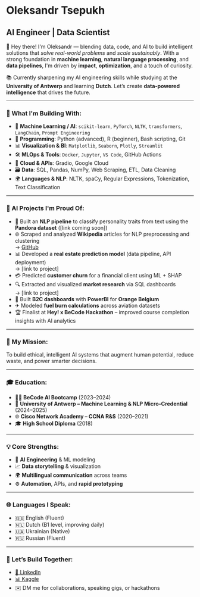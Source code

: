 # Oleksandr Tsepukh 
## **AI Engineer** | **Data Scientist** 

👋 Hey there! I'm Oleksandr — blending data, code, and AI to build intelligent solutions that *solve real-world problems* and *scale sustainably*. With a strong foundation in **machine learning**, **natural language processing**, and **data pipelines**, I'm driven by **impact**, **optimization**, and a touch of curiosity.

📚 Currently sharpening my AI engineering skills while studying at the **University of Antwerp** and learning **Dutch**. Let’s create **data-powered intelligence** that drives the future.

---

### 🔧 What I'm Building With:

- 🧠 **Machine Learning / AI**: `scikit-learn`, `PyTorch`, `NLTK`, `transformers`, `LangChain`, `Prompt Engineering`
- 🐍 **Programming**: Python (advanced), R (beginner), Bash scripting, Git
- 📊 **Visualization & BI**: `Matplotlib`, `Seaborn`, `Plotly`, `Streamlit`
- 🛠️ **MLOps & Tools**: `Docker`, `Jupyter`, `VS Code`, GitHub Actions
- 📡 **Cloud & APIs**: Gradio, Google Cloud
- 🗃️ **Data**: SQL, Pandas, NumPy, Web Scraping, ETL, Data Cleaning
- 🌍 **Languages & NLP**: NLTK, spaCy, Regular Expressions, Tokenization, Text Classification

---

### 🧩 AI Projects I'm Proud Of:

- 🧠 Built an **NLP pipeline** to classify personality traits from text using the **Pandora dataset** ([link coming soon])
- 🌐 Scraped and analyzed **Wikipedia** articles for NLP preprocessing and clustering  
  → [GitHub](https://github.com/MakotoUwu/Wikipedia-Scrapper)
- 📊 Developed a **real estate prediction model** (data pipeline, API deployment)  
  → [link to project]
- 💳 Predicted **customer churn** for a financial client using ML + SHAP
- 🔍 Extracted and visualized **market research** via SQL dashboards  
  → [link to project]
- 📱 Built **B2C dashboards** with **PowerBI** for **Orange Belgium**
- ✈ Modeled **fuel burn calculations** across aviation datasets
- 🏆 Finalist at **Hey! x BeCode Hackathon** – improved course completion insights with AI analytics

---

### 🎯 My Mission:
To build ethical, intelligent AI systems that augment human potential, reduce waste, and power smarter decisions.

---

### 🎓 Education:

- 🧑‍💻 **BeCode AI Bootcamp** (2023–2024)
- 🧠 **University of Antwerp – Machine Learning & NLP Micro-Credential** (2024–2025)
- 🌐 **Cisco Network Academy – CCNA R&S** (2020–2021)
- 🎓 **High School Diploma** (2018)

---

### 💡 Core Strengths:
- 🔬 **AI Engineering** & ML modeling
- 📈 **Data storytelling** & visualization
- 🌍 **Multilingual communication** across teams
- ⚙️ **Automation**, APIs, and **rapid prototyping**

---

### 🌐 Languages I Speak:
- 🇬🇧 English (Fluent)  
- 🇳🇱 Dutch (B1 level, improving daily)  
- 🇺🇦 Ukrainian (Native)  
- 🇷🇺 Russian (Fluent)  

---

### 📲 Let’s Build Together:

- [🔗 LinkedIn](https://www.linkedin.com/in/oleksandr-tsepukh-ba4985279)  
- [📊 Kaggle](https://www.kaggle.com/oleksandrts)  
- ✉️ DM me for collaborations, speaking gigs, or hackathons
